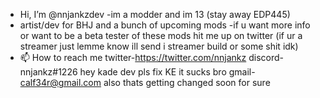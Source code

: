 - Hi, I’m @nnjankzdev
-im a modder and im 13 (stay away EDP445)
- artist/dev for BHJ and a bunch of upcoming mods
-if u want more info or want to be a beta tester of these mods hit me up on twitter (if ur a streamer just lemme know ill send i 
streamer build or some shit idk)
- 📫 How to reach me
twitter-https://twitter.com/nnjankz
discord- nnjankz#1226
hey kade dev pls fix KE it sucks bro
gmail- calf34r@gmail.com
also thats getting changed soon for sure
